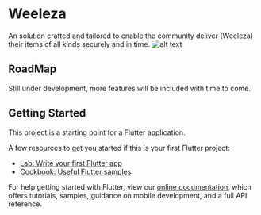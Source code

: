 # Weeleza

An solution crafted and tailored to enable the community deliver (Weeleza) their items of all kinds securely and in time.
![alt text](screenshots/version_2.png)
## RoadMap
Still under development, more features will be included with time to come.

## Getting Started

This project is a starting point for a Flutter application.

A few resources to get you started if this is your first Flutter project:

- [Lab: Write your first Flutter app](https://flutter.dev/docs/get-started/codelab)
- [Cookbook: Useful Flutter samples](https://flutter.dev/docs/cookbook)

For help getting started with Flutter, view our
[online documentation](https://flutter.dev/docs), which offers tutorials,
samples, guidance on mobile development, and a full API reference.

